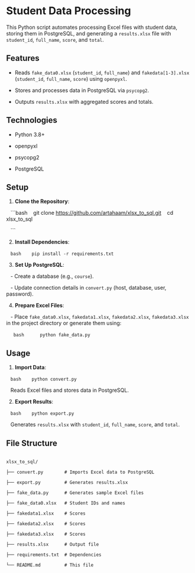 # Student Data Processing

  

This Python script automates processing Excel files with student data, storing them in PostgreSQL, and generating a `results.xlsx` file with `student_id`, `full_name`, `score`, and `total`.

  

## Features

- Reads `fake_data0.xlsx` (`student_id`, `full_name`) and `fakedata[1-3].xlsx` (`student_id`, `full_name`, `score`) using `openpyxl`.

- Stores and processes data in PostgreSQL via `psycopg2`.

- Outputs `results.xlsx` with aggregated scores and totals.

  

## Technologies

- Python 3.8+

- openpyxl

- psycopg2

- PostgreSQL

  

## Setup

1. **Clone the Repository**:

   ```bash
   git clone https://github.com/artahaam/xlsx_to_sql.git
   cd xlsx_to_sql

   ```

  

2. **Install Dependencies**:

   ```bash
   pip install -r requirements.txt
   ```

  

3. **Set Up PostgreSQL**:

   - Create a database (e.g., `course`).

   - Update connection details in `convert.py` (host, database, user, password).

  

4. **Prepare Excel Files**:

   - Place `fake_data0.xlsx`, `fakedata1.xlsx`, `fakedata2.xlsx`, `fakedata3.xlsx` in the project directory or generate them using:

     ```bash
     python fake_data.py
     ```

  

## Usage

1. **Import Data**:

   ```bash
   python convert.py
   ```

   Reads Excel files and stores data in PostgreSQL.

  

2. **Export Results**:

   ```bash
   python export.py
   ```

   Generates `results.xlsx` with `student_id`, `full_name`, `score`, and `total`.

  

## File Structure

```

xlsx_to_sql/

├── convert.py        # Imports Excel data to PostgreSQL

├── export.py         # Generates results.xlsx

├── fake_data.py      # Generates sample Excel files

├── fake_data0.xlsx   # Student IDs and names

├── fakedata1.xlsx    # Scores

├── fakedata2.xlsx    # Scores

├── fakedata3.xlsx    # Scores

├── results.xlsx      # Output file

├── requirements.txt  # Dependencies

└── README.md         # This file

```

  
